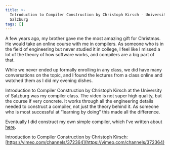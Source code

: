 ```yaml
---
title: >-
  Introduction to Compiler Construction by Christoph Kirsch - University of
  Salzburg
tags: []
---
```

A few years ago, my brother gave me the most amazing gift for Christmas. He would take an online course with me in compilers. As someone who is in the field of engineering but never studied it in college, I feel like I missed a lot of the theory of how software works, and compilers are a big part of that.


While we never ended up formally enrolling in any class, we did have many conversations on the topic, and I found the lectures from a class online and watched them as I did my evening dishes.


Introduction to Compiler Construction by Christoph Kirsch at the University of Salzburg was my compiler class. The video is not super high quality, but the course if very concrete. It works through all the engineering details needed to construct a compiler, not just the theory behind it. As someone who is most successful at “learning by doing” this made all the difference.


Eventually I did construct my own simple compiler, which I’ve written about [here](https://jordaneldredge.com/blog/speeding-up-winamps-music-visualizer-with-webassembly/).


Introduction to Compiler Construction by Christoph Kirsch: [https://vimeo.com/channels/372364](https://vimeo.com/channels/372364)

